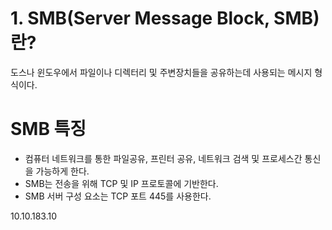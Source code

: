
# 1. SMB(Server Message Block, SMB) 란?
도스나 윈도우에서 파일이나 디렉터리 및 주변장치들을 공유하는데 사용되는 메시지 형식이다. 

# SMB 특징
* 컴퓨터 네트워크를 통한 파일공유, 프린터 공유, 네트워크 검색 및 프로세스간 통신을 가능하게 한다. 
* SMB는 전송을 위해 TCP 및 IP 프로토콜에 기반한다. 
* SMB 서버 구성 요소는 TCP 포트 445를 사용한다.

10.10.183.10
